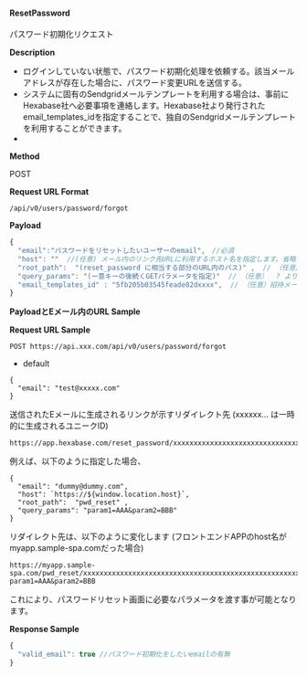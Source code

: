 
#### ResetPassword

パスワード初期化リクエスト

**Description**

- ログインしていない状態で、パスワード初期化処理を依頼する。該当メールアドレスが存在した場合に、パスワード変更URLを送信する。
- システムに固有のSendgridメールテンプレートを利用する場合は、事前にHexabase社へ必要事項を連絡します。Hexabase社より発行されたemail_templates_idを指定することで、独自のSendgridメールテンプレートを利用することができます。
- 

**Method**

POST

**Request URL Format**

```text
/api/v0/users/password/forgot
```

**Payload**

```javascript
{
  "email":"パスワードをリセットしたいユーザーのemail",　//必須
  "host": ""  //(任意) メール内のリンク先URLに利用するホスト名を指定します。省略するとHexabase管理UIが指定されます。 実装例= `https://${window.location.host}` (SPA UI内に用意されたページへ遷移する場合) email_templates_idを指定した場合、必須となります。
  "root_path":  "(reset_password に相当する部分のURL内のパス)" ,  // （任意） 
  "query_params": "(一意キーの後続くGETパラメータを指定)"  // （任意）  ? より後を指定する
  "email_templates_id" : "5fb205b03545feade82dxxxx",  // （任意）招待メールを送信する際にお客様用のSendgridテンプレートを使用する場合に設定します。事前にHexabase社へ必要事項を連絡し、Hexabase社より発行されたemail設定IDを指定します。 省略するとHexabaseのデフォルトのパスワード変更画面が利用されます。
}
```
**PayloadとEメール内のURL Sample**


**Request URL Sample**

```text
POST https://api.xxx.com/api/v0/users/password/forgot
```

- default
```
{
  "email": "test@xxxxx.com"
}
```
送信されたEメールに生成されるリンクが示すリダイレクト先
(xxxxxx... は一時的に生成されるユニークID)
```
https://app.hexabase.com/reset_password/xxxxxxxxxxxxxxxxxxxxxxxxxxxxxxxxxxxxxxxxxxxxxxxxxxxxxxxxxxxxxxxxx
```

例えば、以下のように指定した場合、
```
{
  "email": "dummy@dummy.com",
  "host": `https://${window.location.host}`,
  "root_path":  "pwd_reset" ,
  "query_params": "param1=AAA&param2=BBB"
}
```
リダイレクト先は、以下のように変化します
(フロントエンドAPPのhost名がmyapp.sample-spa.comだった場合)
```
https://myapp.sample-spa.com/pwd_reset/xxxxxxxxxxxxxxxxxxxxxxxxxxxxxxxxxxxxxxxxxxxxxxxxxxxxxxxxxxxxxxxxx?param1=AAA&param2=BBB
```
これにより、パスワードリセット画面に必要なパラメータを渡す事が可能となります。



**Response Sample**

```javascript
{
  "valid_email": true //パスワード初期化をしたいemailの有無
}
```
